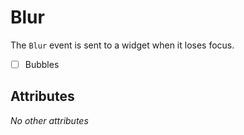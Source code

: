 # Blur

The `Blur` event is sent to a widget when it loses focus.

- [ ] Bubbles

## Attributes

_No other attributes_
